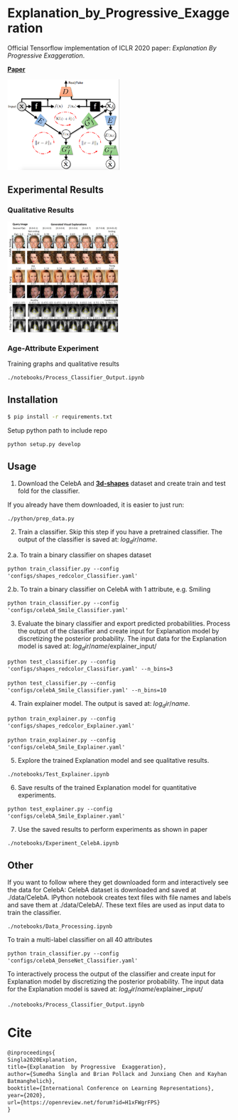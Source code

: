 # Explanation_by_Progressive_Exaggeration
Official Tensorflow implementation of ICLR 2020 paper: *Explanation By Progressive Exaggeration*.

[**Paper**](https://openreview.net/forum?id=H1xFWgrFPS)

<img src="./imgs/Model.png" height="50%" width="50%" >

## Experimental Results

### Qualitative Results
<img src="./imgs/Quality.jpg" height="50%" width="50%" >


### Age-Attribute Experiment
Training graphs and qualitative results
```
./notebooks/Process_Classifier_Output.ipynb
```

## Installation
```bash
$ pip install -r requirements.txt
```


Setup python path to include repo
```
python setup.py develop
```

## Usage
1. Download the CelebA and [**3d-shapes**](https://github.com/deepmind/3d-shapes) dataset and create train and test fold for the classifier. 

If you already have them downloaded, it is easier to just run:
```
./python/prep_data.py
```

2. Train a classifier. Skip this step if you have a pretrained classifier. The output of the classifier is saved at: $log_dir$/$name$. 

2.a. To train a binary classifier on shapes dataset
```
python train_classifier.py --config 'configs/shapes_redcolor_Classifier.yaml'
```
2.b. To train a binary classifier on CelebA with 1 attribute, e.g. Smiling
```
python train_classifier.py --config 'configs/celebA_Smile_Classifier.yaml'
```

3. Evaluate the binary classifier and export predicted probabilities. 
Process the output of the classifier and create input for Explanation model by discretizing the posterior probability.
The input data for the Explanation model is saved at: $log_dir$/$name$/explainer_input/
```
python test_classifier.py --config 'configs/shapes_redcolor_Classifier.yaml' --n_bins=3

python test_classifier.py --config 'configs/celebA_Smile_Classifier.yaml' --n_bins=10
```

4. Train explainer model. The output is saved at: $log_dir$/$name$.
```
python train_explainer.py --config 'configs/shapes_redcolor_Explainer.yaml'

python train_explainer.py --config 'configs/celebA_Smile_Explainer.yaml'
```

5. Explore the trained Explanation model and see qualitative results.
```
./notebooks/Test_Explainer.ipynb
```

6. Save results of the trained Explanation model for quantitative experiments.
```
python test_explainer.py --config 'configs/celebA_Smile_Explainer.yaml'
```

7. Use the saved results to perform experiments as shown in paper
```
./notebooks/Experiment_CelebA.ipynb 
```

## Other
If you want to follow where they get downloaded form and interactively see the data for CelebA: CelebA dataset is downloaded and saved at ./data/CelebA. IPython notebook creates text files with file names and labels and save them at ./data/CelebA/. These text files are used as input data to train the classifier.
```
./notebooks/Data_Processing.ipynb
```

To train a multi-label classifier on all 40 attributes
```
python train_classifier.py --config 'configs/celebA_DenseNet_Classifier.yaml'
```

To interactively process the output of the classifier and create input for Explanation model by discretizing the posterior probability.
The input data for the Explanation model is saved at: $log_dir$/$name$/explainer_input/
```
./notebooks/Process_Classifier_Output.ipynb
```

# Cite

```
@inproceedings{
Singla2020Explanation,
title={Explanation  by Progressive  Exaggeration},
author={Sumedha Singla and Brian Pollack and Junxiang Chen and Kayhan Batmanghelich},
booktitle={International Conference on Learning Representations},
year={2020},
url={https://openreview.net/forum?id=H1xFWgrFPS}
}
```
